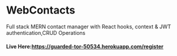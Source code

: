 # WebContacts
Full stack MERN contact manager with React hooks, context & JWT authentication,CRUD Operations

#### Live Here:https://guarded-tor-50534.herokuapp.com/register

